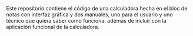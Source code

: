 Este repositorio contiene el código de una calculadora hecha en el bloc de notas
con interfaz gráfica y dos manuales, uno para el usuario y uno técnico que quiera saber como funciona.
adémas de incluir con la aplicación funcional de la calculadora.
